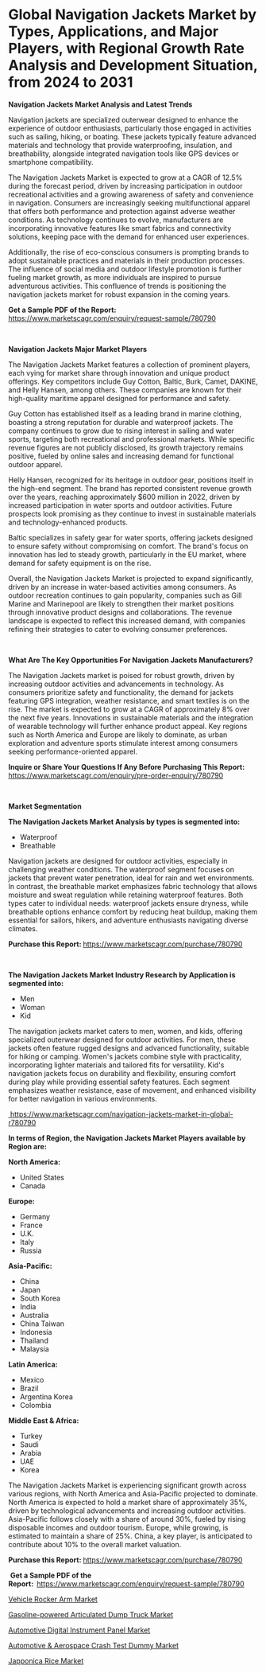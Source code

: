 <p><h1>Global Navigation Jackets Market by Types, Applications, and Major Players, with Regional Growth Rate Analysis and Development Situation, from 2024 to 2031</h1></p><p><strong>Navigation Jackets Market Analysis and Latest Trends</strong></p>
<p><p>Navigation jackets are specialized outerwear designed to enhance the experience of outdoor enthusiasts, particularly those engaged in activities such as sailing, hiking, or boating. These jackets typically feature advanced materials and technology that provide waterproofing, insulation, and breathability, alongside integrated navigation tools like GPS devices or smartphone compatibility.</p><p>The Navigation Jackets Market is expected to grow at a CAGR of 12.5% during the forecast period, driven by increasing participation in outdoor recreational activities and a growing awareness of safety and convenience in navigation. Consumers are increasingly seeking multifunctional apparel that offers both performance and protection against adverse weather conditions. As technology continues to evolve, manufacturers are incorporating innovative features like smart fabrics and connectivity solutions, keeping pace with the demand for enhanced user experiences.</p><p>Additionally, the rise of eco-conscious consumers is prompting brands to adopt sustainable practices and materials in their production processes. The influence of social media and outdoor lifestyle promotion is further fueling market growth, as more individuals are inspired to pursue adventurous activities. This confluence of trends is positioning the navigation jackets market for robust expansion in the coming years.</p></p>
<p><strong>Get a Sample PDF of the Report:&nbsp;</strong> <a href="https://www.marketscagr.com/enquiry/request-sample/780790?utm_campaign=1744&utm_medium=2&utm_source=Github&utm_content=ia&utm_term=15102024&utm_id=navigation-jackets">https://www.marketscagr.com/enquiry/request-sample/780790</a></p>
<p>&nbsp;</p>
<p><strong>Navigation Jackets Major Market Players</strong></p>
<p><p>The Navigation Jackets Market features a collection of prominent players, each vying for market share through innovation and unique product offerings. Key competitors include Guy Cotton, Baltic, Burk, Camet, DAKINE, and Helly Hansen, among others. These companies are known for their high-quality maritime apparel designed for performance and safety.</p><p>Guy Cotton has established itself as a leading brand in marine clothing, boasting a strong reputation for durable and waterproof jackets. The company continues to grow due to rising interest in sailing and water sports, targeting both recreational and professional markets. While specific revenue figures are not publicly disclosed, its growth trajectory remains positive, fueled by online sales and increasing demand for functional outdoor apparel.</p><p>Helly Hansen, recognized for its heritage in outdoor gear, positions itself in the high-end segment. The brand has reported consistent revenue growth over the years, reaching approximately $600 million in 2022, driven by increased participation in water sports and outdoor activities. Future prospects look promising as they continue to invest in sustainable materials and technology-enhanced products.</p><p>Baltic specializes in safety gear for water sports, offering jackets designed to ensure safety without compromising on comfort. The brand's focus on innovation has led to steady growth, particularly in the EU market, where demand for safety equipment is on the rise.</p><p>Overall, the Navigation Jackets Market is projected to expand significantly, driven by an increase in water-based activities among consumers. As outdoor recreation continues to gain popularity, companies such as Gill Marine and Marinepool are likely to strengthen their market positions through innovative product designs and collaborations. The revenue landscape is expected to reflect this increased demand, with companies refining their strategies to cater to evolving consumer preferences.</p></p>
<p>&nbsp;</p>
<p><strong>What Are The Key Opportunities For Navigation Jackets Manufacturers?</strong></p>
<p><p>The Navigation Jackets market is poised for robust growth, driven by increasing outdoor activities and advancements in technology. As consumers prioritize safety and functionality, the demand for jackets featuring GPS integration, weather resistance, and smart textiles is on the rise. The market is expected to grow at a CAGR of approximately 8% over the next five years. Innovations in sustainable materials and the integration of wearable technology will further enhance product appeal. Key regions such as North America and Europe are likely to dominate, as urban exploration and adventure sports stimulate interest among consumers seeking performance-oriented apparel.</p></p>
<p><strong>Inquire or Share Your Questions If Any Before Purchasing This Report:</strong> <a href="https://www.marketscagr.com/enquiry/pre-order-enquiry/780790?utm_campaign=1744&utm_medium=2&utm_source=Github&utm_content=ia&utm_term=15102024&utm_id=navigation-jackets">https://www.marketscagr.com/enquiry/pre-order-enquiry/780790</a></p>
<p>&nbsp;</p>
<p><strong>Market Segmentation</strong></p>
<p><strong>The Navigation Jackets Market Analysis by types is segmented into:</strong></p>
<p><ul><li>Waterproof</li><li>Breathable</li></ul></p>
<p><p>Navigation jackets are designed for outdoor activities, especially in challenging weather conditions. The waterproof segment focuses on jackets that prevent water penetration, ideal for rain and wet environments. In contrast, the breathable market emphasizes fabric technology that allows moisture and sweat regulation while retaining waterproof features. Both types cater to individual needs: waterproof jackets ensure dryness, while breathable options enhance comfort by reducing heat buildup, making them essential for sailors, hikers, and adventure enthusiasts navigating diverse climates.</p></p>
<p><strong>Purchase this Report:&nbsp;</strong><a href="https://www.marketscagr.com/purchase/780790?utm_campaign=1744&utm_medium=2&utm_source=Github&utm_content=ia&utm_term=15102024&utm_id=navigation-jackets">https://www.marketscagr.com/purchase/780790</a></p>
<p>&nbsp;</p>
<p><strong>The Navigation Jackets Market Industry Research by Application is segmented into:</strong></p>
<p><ul><li>Men</li><li>Woman</li><li>Kid</li></ul></p>
<p><p>The navigation jackets market caters to men, women, and kids, offering specialized outerwear designed for outdoor activities. For men, these jackets often feature rugged designs and advanced functionality, suitable for hiking or camping. Women's jackets combine style with practicality, incorporating lighter materials and tailored fits for versatility. Kid's navigation jackets focus on durability and flexibility, ensuring comfort during play while providing essential safety features. Each segment emphasizes weather resistance, ease of movement, and enhanced visibility for better navigation in various environments.</p></p>
<p><a href="https://www.marketscagr.com/navigation-jackets-market-in-global-r780790?utm_campaign=1744&utm_medium=2&utm_source=Github&utm_content=ia&utm_term=15102024&utm_id=navigation-jackets">&nbsp;https://www.marketscagr.com/navigation-jackets-market-in-global-r780790</a></p>
<p><strong>In terms of Region, the Navigation Jackets Market Players available by Region are:</strong></p>
<p>
    <p> <strong> North America: </strong>
        <ul>
            <li>United States</li>
            <li>Canada</li>
        </ul>
        </p> 
    <p> <strong> Europe: </strong>
        <ul>
            <li>Germany</li>
            <li>France</li>
            <li>U.K.</li>
            <li>Italy</li>
            <li>Russia</li>
        </ul>
        </p> 
    <p> <strong> Asia-Pacific: </strong>
        <ul>
            <li>China</li>
            <li>Japan</li>
            <li>South Korea</li>
            <li>India</li>
            <li>Australia</li>
            <li>China Taiwan</li>
            <li>Indonesia</li>
            <li>Thailand</li>
            <li>Malaysia</li>
        </ul>
        </p> 
    <p> <strong> Latin America: </strong>
        <ul>
            <li>Mexico</li>
            <li>Brazil</li>
            <li>Argentina Korea</li>
            <li>Colombia</li>
        </ul>
        </p> 
    <p> <strong> Middle East & Africa: </strong>
        <ul>
            <li>Turkey</li>
            <li>Saudi</li>
            <li>Arabia</li>
            <li>UAE</li>
            <li>Korea</li>
        </ul>
    </p>
    </p>
<p><p>The Navigation Jackets Market is experiencing significant growth across various regions, with North America and Asia-Pacific projected to dominate. North America is expected to hold a market share of approximately 35%, driven by technological advancements and increasing outdoor activities. Asia-Pacific follows closely with a share of around 30%, fueled by rising disposable incomes and outdoor tourism. Europe, while growing, is estimated to maintain a share of 25%. China, a key player, is anticipated to contribute about 10% to the overall market valuation.</p></p>
<p><strong>Purchase this Report: </strong><a href="https://www.marketscagr.com/purchase/780790?utm_campaign=1744&utm_medium=2&utm_source=Github&utm_content=ia&utm_term=15102024&utm_id=navigation-jackets">https://www.marketscagr.com/purchase/780790</a></p>
<p>&nbsp;<strong>Get a Sample PDF of the Report:&nbsp;&nbsp;</strong><a href="https://www.marketscagr.com/enquiry/request-sample/780790?utm_campaign=1744&utm_medium=2&utm_source=Github&utm_content=ia&utm_term=15102024&utm_id=navigation-jackets">https://www.marketscagr.com/enquiry/request-sample/780790</a></p>
<p><strong></strong></p>
<p><p><a href="https://www.linkedin.com/pulse/vehicle-rocker-arm-market-evolution-global-trends-regional-6mioc?utm_campaign=1744&utm_medium=2&utm_source=Github&utm_content=ia&utm_term=15102024&utm_id=navigation-jackets">Vehicle Rocker Arm Market</a></p><p><a href="https://www.linkedin.com/pulse/exploring-gasoline-powered-articulated-dump-truck-market-sbukc?utm_campaign=1744&utm_medium=2&utm_source=Github&utm_content=ia&utm_term=15102024&utm_id=navigation-jackets">Gasoline-powered Articulated Dump Truck Market</a></p><p><a href="https://www.linkedin.com/pulse/global-perspectives-automotive-digital-instrument-panel-lgv4c?utm_campaign=1744&utm_medium=2&utm_source=Github&utm_content=ia&utm_term=15102024&utm_id=navigation-jackets">Automotive Digital Instrument Panel Market</a></p><p><a href="https://www.linkedin.com/pulse/global-automotive-aerospace-crash-test-dummy-industry-2810c?utm_campaign=1744&utm_medium=2&utm_source=Github&utm_content=ia&utm_term=15102024&utm_id=navigation-jackets">Automotive & Aerospace Crash Test Dummy Market</a></p><p><a href="https://www.linkedin.com/pulse/evaluating-global-japponica-rice-market-trends-growth-opportunities-7muye?utm_campaign=1744&utm_medium=2&utm_source=Github&utm_content=ia&utm_term=15102024&utm_id=navigation-jackets">Japponica Rice Market</a></p></p>